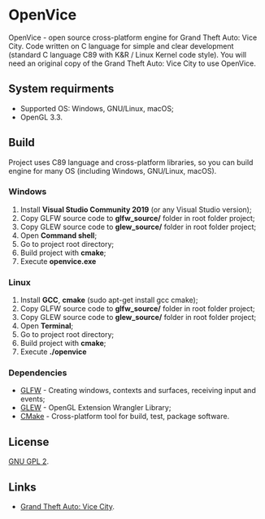 # OpenVice
OpenVice - open source cross-platform engine for Grand Theft Auto: Vice City. Code written on C language for simple and clear development (standard C language C89 with K&R / Linux Kernel code style). You will need an original copy of the Grand Theft Auto: Vice City to use OpenVice.

## System requirments 
* Supported OS: Windows, GNU/Linux, macOS;
* OpenGL 3.3.

## Build
Project uses C89 language and cross-platform libraries, so you can build engine for many OS (including Windows, GNU/Linux, macOS).

### Windows
1. Install **Visual Studio Community 2019** (or any Visual Studio version);
2. Copy GLFW source code to **glfw_source/** folder in root folder project;
3. Copy GLEW source code to **glew_source/** folder in root folder project;
4. Open **Command shell**;
5. Go to project root directory;
6. Build project with **cmake**;
7. Execute **openvice.exe**

### Linux
1. Install **GCC**, **cmake** (sudo apt-get install gcc cmake);
2. Copy GLFW source code to **glfw_source/** folder in root folder project;
3. Copy GLEW source code to **glew_source/** folder in root folder project;
4. Open **Terminal**;
5. Go to project root directory;
6. Build project with **cmake**;
7. Execute **./openvice**

### Dependencies
* [GLFW](https://www.glfw.org/) - Creating windows, contexts and surfaces, receiving input and events;
* [GLEW](http://glew.sourceforge.net/) - OpenGL Extension Wrangler Library;
* [CMake](https://cmake.org/) - Cross-platform tool for build, test, package software.

## License
[GNU GPL 2](https://en.wikipedia.org/wiki/GNU_General_Public_License#Version_2).

## Links
* [Grand Theft Auto: Vice City](https://www.rockstargames.com/games/vicecity).
